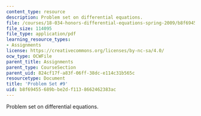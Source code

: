 ```yaml
---
content_type: resource
description: Problem set on differential equations.
file: /courses/18-034-honors-differential-equations-spring-2009/b8f69455689bbe2df1138662462383ac_MIT18_034s09_pset09.pdf
file_size: 114095
file_type: application/pdf
learning_resource_types:
- Assignments
license: https://creativecommons.org/licenses/by-nc-sa/4.0/
ocw_type: OCWFile
parent_title: Assignments
parent_type: CourseSection
parent_uid: 824cf17f-a83f-06ff-38dc-e114c31b565c
resourcetype: Document
title: 'Problem Set #9'
uid: b8f69455-689b-be2d-f113-8662462383ac
---
```

Problem set on differential equations.